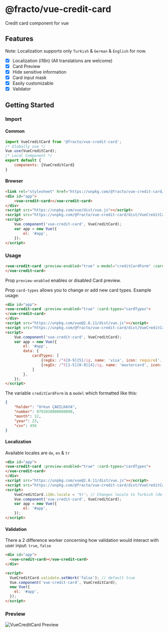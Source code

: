 # @fracto/vue-credit-card

Credit card component for vue

## Features
Note: Localization supports only `Turkish` & `German` & `English` for now.
- [x] Localization (i18n) (All translations are welcome)
- [x] Card Preview
- [x] Hide sensitive information
- [x] Card input mask
- [x] Easily customizable
- [x] Validator

## Getting Started

### Import

#### Common

```javascript
import VueCreditCard from '@fracto/vue-credit-card';
/* Globally use */
Vue.use(VueCreditCard);
/* Local Component */
export default {
    components: {VueCreditCard}
}
```

#### Browser
```html
<link rel="stylesheet" href="https://unpkg.com/@fracto/vue-credit-card/dist/VueCreditCard.css">
<div id="app">
    <vue-credit-card></vue-credit-card>
</div>
<script src="https://unpkg.com/vue/dist/vue.js"></script>
<script src="https://unpkg.com/@fracto/vue-credit-card/dist/VueCreditCard.umd.js"></script>
<script>
    Vue.component('vue-credit-card', VueCreditCard);
    var app = new Vue({
        el: '#app',
    });
</script>
```

### Usage

```html
<vue-credit-card :preview-enabled="true" v-model="creditCardForm" :card-types="myCustomCardTypes">
</vue-credit-card>
```
Prop `preview-enabled` enables or disabled Card preview.

Prop `card-types` allows you to change or add new card types. Example usage:
```html
<div id="app">
<vue-credit-card :preview-enabled="true" :card-types="cardTypes">
</vue-credit-card>
</div>
<script src="https://unpkg.com/vue@2.6.11/dist/vue.js"></script>
<script src="https://unpkg.com/@fracto/vue-credit-card/dist/VueCreditCard.umd.js"></script>
<script>
    Vue.component('vue-credit-card', VueCreditCard);
    var app = new Vue({
        el: '#app',
        data: {
            cardTypes: [
                {regEx: /^4[0-9]{5}/ig, name: 'visa', icon: require('../assets/visa_icon.png')},
                {regEx: /^5[1-5][0-9]{4}/ig, name: 'mastercard', icon: require('../assets/master_icon.png')},
            ]
        },
    });
</script>
```

The variable `creditCardForm` is a `model` which formatted like this: 
```json
{
    "holder": "Orkun ÇAKILKAYA",
    "number": 9792030000000000,
    "month": 12,
    "year": 23,
    "cvv": 456
}
```

#### Localization

Available locales are `de`, `en` & `tr`

```html
<div id="app">
<vue-credit-card :preview-enabled="true" :card-types="cardTypes">
</vue-credit-card>
</div>
<script src="https://unpkg.com/vue@2.6.11/dist/vue.js"></script>
<script src="https://unpkg.com/@fracto/vue-credit-card/dist/VueCreditCard.umd.js"></script>
<script>
    VueCreditCard.i18n.locale = 'tr'; // Changes locale to Turkish (default is English)
    Vue.component('vue-credit-card', VueCreditCard);
    var app = new Vue({
        el: '#app',
    });
</script>
```

#### Validation

There a 2 difference worker concerning how validation would interact with user input:
`true`, `false
`

```html
<div id="app">
  <vue-credit-card></vue-credit-card>
</div>

<script>
  VueCreditCard.validate.setWork('false'); // default true
  Vue.component('vue-credit-card', VueCreditCard);
  new Vue({
    el: '#app',
  });
</script>
```

### Preview

![VueCreditCard Preview](.github/preview.png?raw=true&v=2 "VueCreditCard Preview")
